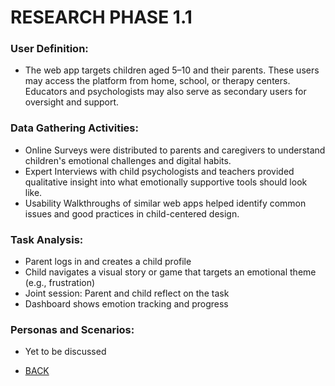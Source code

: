 # RESEARCH PHASE 1.1

### User Definition:
- The web app targets children aged 5–10 and their parents. These users may access the platform from home, school, or therapy centers. Educators and psychologists may also serve as secondary users for oversight and support.
### Data Gathering Activities:
- Online Surveys were distributed to parents and caregivers to understand children's emotional challenges and digital
habits.
- Expert Interviews with child psychologists and teachers provided qualitative insight into what emotionally
supportive tools should look like.
- Usability Walkthroughs of similar web apps helped identify common issues and good practices in child-centered design.
### Task Analysis:
- Parent logs in and creates a child profile
- Child navigates a visual story or game that targets an emotional theme (e.g., frustration)
- Joint session: Parent and child reflect on the task
- Dashboard shows emotion tracking and progress
### Personas and Scenarios:
- Yet to be discussed

- [BACK](PHMENU.md)

